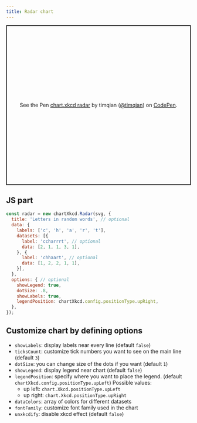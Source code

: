 ```yaml
---
title: Radar chart
---
```


<p class="codepen" data-height="434" data-theme-id="light" data-default-tab="result" data-user="timqian" data-slug-hash="VwZQBoj" style="height: 434px; box-sizing: border-box; display: flex; align-items: center; justify-content: center; border: 2px solid; margin: 1em 0; padding: 1em;" data-pen-title="chart.xkcd radar">
  <span>See the Pen <a href="https://codepen.io/timqian/pen/VwZQBoj/">
  chart.xkcd radar</a> by timqian (<a href="https://codepen.io/timqian">@timqian</a>)
  on <a href="https://codepen.io">CodePen</a>.</span>
</p>
<script async src="https://static.codepen.io/assets/embed/ei.js"></script>

## JS part

```js
const radar = new chartXkcd.Radar(svg, {
  title: 'Letters in random words', // optional
  data: {
    labels: ['c', 'h', 'a', 'r', 't'],
    datasets: [{
      label: 'ccharrrt', // optional
      data: [2, 1, 1, 3, 1],
    }, {
      label: 'chhaart', // optional
      data: [1, 2, 2, 1, 1],
    }],
  },
  options: { // optional
    showLegend: true,
    dotSize: .8,
    showLabels: true,
    legendPosition: chartXkcd.config.positionType.upRight,
  },
});
```

## Customize chart by defining options

- `showLabels`: display labels near every line (default `false`)
- `ticksCount`: customize tick numbers you want to see on the main line (default `3`)
- `dotSize`: you can change size of the dots if you want (default `1`)
- `showLegend`: display legend near chart (default `false`)
- `legendPosition`: specify where you want to place the legend. (default `chartXkcd.config.positionType.upLeft`)
  Possible values:
    - up left: `chart.Xkcd.positionType.upLeft`
    - up right: `chart.Xkcd.positionType.upRight`
- `dataColors`: array of colors for different datasets
- `fontFamily`: customize font family used in the chart
- `unxkcdify`: disable xkcd effect (default `false`)
